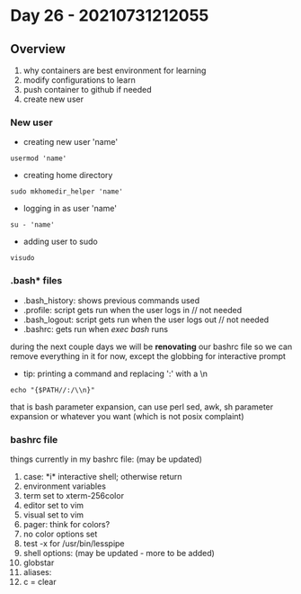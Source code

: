 # Day 26 - 20210731212055

## Overview

1. why containers are best environment for learning
1. modify configurations to learn
1. push container to github if needed
1. create new user

### New user

* creating new user 'name'
```
usermod 'name'
```

* creating home directory
```
sudo mkhomedir_helper 'name'
```

* logging in as user 'name'
```
su - 'name'
```

* adding user to sudo
```
visudo
```

### .bash\* files

* .bash\_history: shows previous commands used
* .profile: script gets run when the user logs in	// not needed
* .bash\_logout: script gets run when the user logs out // not needed
* .bashrc: gets run when *exec bash* runs

during the next couple days we will be **renovating** our bashrc file so we 
can remove everything in it for now, except the globbing for interactive prompt

* tip: printing a command and replacing ':' with a \n
```
echo "{$PATH//:/\\n}"
```

that is bash parameter expansion, can use perl sed, awk, sh parameter expansion
or whatever you want (which is not posix complaint)

### bashrc file

things currently in my bashrc file: (may be updated)
1. case: \*i\* interactive shell; otherwise return
1. environment variables
 1. term set to xterm-256color
 1. editor set to vim
 1. visual set to vim
1. pager: think for colors?
 1. no color options set 
 1. test -x for /usr/bin/lesspipe
1. shell options: (may be updated - more to be added)
 1. globstar
1. aliases:
 1. c = clear
